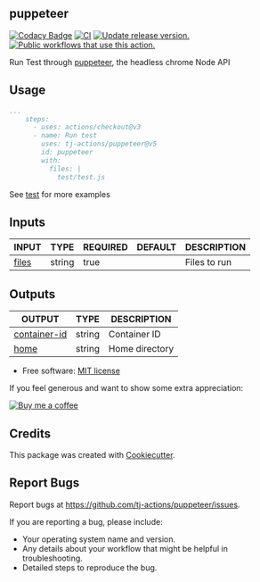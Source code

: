 ## puppeteer

[![Codacy Badge](https://app.codacy.com/project/badge/Grade/5263329183d04ebf9c87fe190dcf90ba)](https://app.codacy.com/gh/tj-actions/puppeteer/dashboard?utm_source=gh\&utm_medium=referral\&utm_content=\&utm_campaign=Badge_grade)
[![CI](https://github.com/tj-actions/puppeteer/workflows/CI/badge.svg)](https://github.com/tj-actions/puppeteer/actions?query=workflow%3ACI)
[![Update release version.](https://github.com/tj-actions/puppeteer/actions/workflows/sync-release-version.yml/badge.svg)](https://github.com/tj-actions/puppeteer/actions/workflows/sync-release-version.yml)
[![Public workflows that use this action.](https://img.shields.io/endpoint?url=https%3A%2F%2Fused-by.vercel.app%2Fapi%2Fgithub-actions%2Fused-by%3Faction%3Dtj-actions%2Fpuppeteer%26badge%3Dtrue)](https://github.com/search?o=desc\&q=tj-actions+puppeteer+path%3A.github%2Fworkflows+language%3AYAML\&s=\&type=Code)

Run Test through [puppeteer](https://github.com/puppeteer/puppeteer), the headless chrome Node API

## Usage

```yaml
...
    steps:
      - uses: actions/checkout@v3
      - name: Run test
        uses: tj-actions/puppeteer@v5
        id: puppeteer
        with:
          files: |
            test/test.js
```

See [test](https://github.com/tj-actions/puppeteer/blob/main/.github/workflows/test.yml) for more examples

## Inputs

<!-- AUTO-DOC-INPUT:START - Do not remove or modify this section -->

|                      INPUT                      |  TYPE  | REQUIRED | DEFAULT | DESCRIPTION  |
|-------------------------------------------------|--------|----------|---------|--------------|
| <a name="input_files"></a>[files](#input_files) | string |   true   |         | Files to run |

<!-- AUTO-DOC-INPUT:END -->

## Outputs

<!-- AUTO-DOC-OUTPUT:START - Do not remove or modify this section -->

|                                 OUTPUT                                 |  TYPE  |  DESCRIPTION   |
|------------------------------------------------------------------------|--------|----------------|
| <a name="output_container-id"></a>[container-id](#output_container-id) | string |  Container ID  |
|             <a name="output_home"></a>[home](#output_home)             | string | Home directory |

<!-- AUTO-DOC-OUTPUT:END -->

*   Free software: [MIT license](LICENSE)

If you feel generous and want to show some extra appreciation:

[![Buy me a coffee][buymeacoffee-shield]][buymeacoffee]

[buymeacoffee]: https://www.buymeacoffee.com/jackton1

[buymeacoffee-shield]: https://www.buymeacoffee.com/assets/img/custom_images/orange_img.png

## Credits

This package was created with [Cookiecutter](https://github.com/cookiecutter/cookiecutter).

## Report Bugs

Report bugs at https://github.com/tj-actions/puppeteer/issues.

If you are reporting a bug, please include:

*   Your operating system name and version.
*   Any details about your workflow that might be helpful in troubleshooting.
*   Detailed steps to reproduce the bug.
